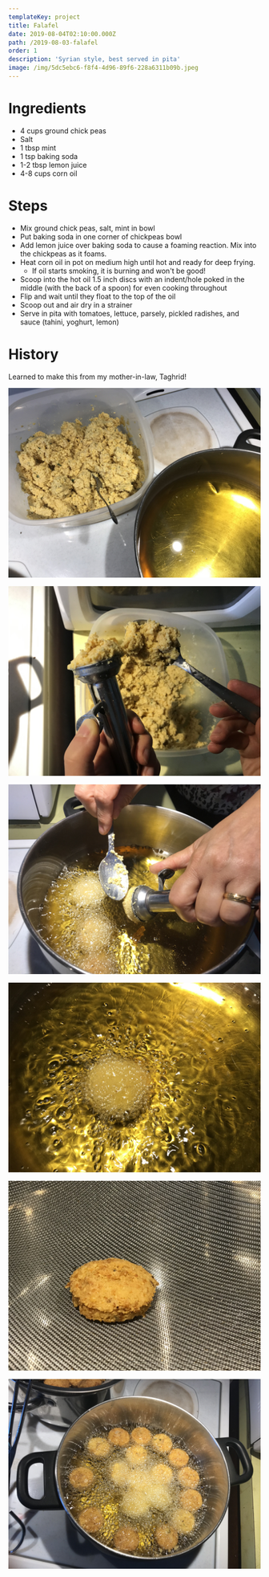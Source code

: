 ```yaml
---
templateKey: project
title: Falafel
date: 2019-08-04T02:10:00.000Z
path: /2019-08-03-falafel
order: 1
description: 'Syrian style, best served in pita'
image: /img/5dc5ebc6-f8f4-4d96-89f6-228a6311b09b.jpeg
---
```

# Ingredients
* 4 cups ground chick peas
* Salt
* 1 tbsp mint
* 1 tsp baking soda
* 1-2 tbsp lemon juice
* 4-8 cups corn oil

# Steps
* Mix ground chick peas, salt, mint in bowl
* Put baking soda in one corner of chickpeas bowl
* Add lemon juice over baking soda to cause a foaming reaction. Mix into the chickpeas as it foams.
* Heat corn oil in pot on medium high until hot and ready for deep frying.
  * If oil starts smoking, it is burning and won't be good!
* Scoop into the hot oil 1.5 inch discs with an indent/hole poked in the middle (with the back of a spoon) for even cooking throughout
* Flip and wait until they float to the top of the oil
* Scoop out and air dry in a strainer
* Serve in pita with tomatoes, lettuce, parsely, pickled radishes, and sauce (tahini, yoghurt, lemon)

# History
Learned to make this from my mother-in-law, Taghrid!

![](/img/falafel-img_7319.jpg)

![](/img/falafel-img_7328.jpg)

![](/img/falafel-img_7325.jpg)

![](/img/falafel-img_7324.jpg)

![](/img/falafel-img_7327.jpg)

![](/img/falafel-img_7330.jpg)
